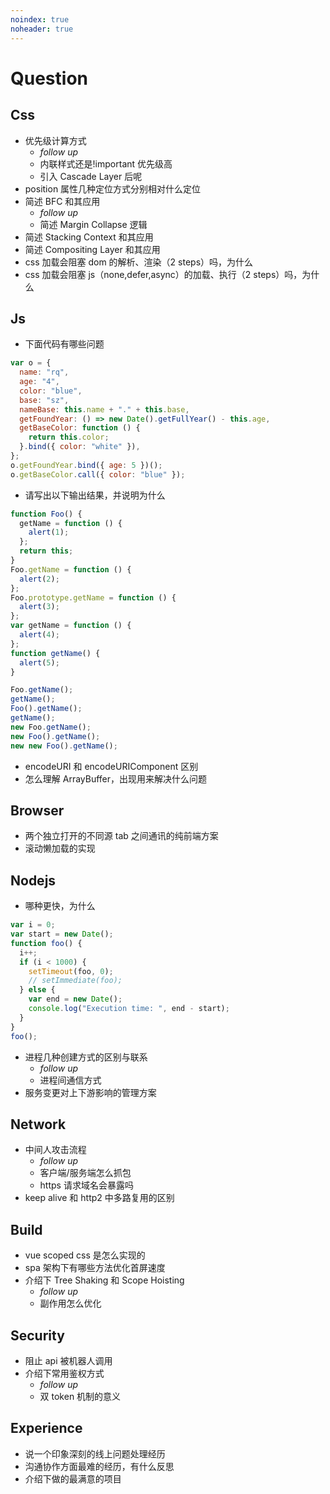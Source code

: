 ```yaml
---
noindex: true
noheader: true
---
```


# Question

## Css

- 优先级计算方式
  - _follow up_
  - 内联样式还是!important 优先级高
  - 引入 Cascade Layer 后呢
- position 属性几种定位方式分别相对什么定位
- 简述 BFC 和其应用
  - _follow up_
  - 简述 Margin Collapse 逻辑
- 简述 Stacking Context 和其应用
- 简述 Compositing Layer 和其应用
- css 加载会阻塞 dom 的解析、渲染（2 steps）吗，为什么
- css 加载会阻塞 js（none,defer,async）的加载、执行（2 steps）吗，为什么

## Js

- 下面代码有哪些问题

```js
var o = {
  name: "rq",
  age: "4",
  color: "blue",
  base: "sz",
  nameBase: this.name + "." + this.base,
  getFoundYear: () => new Date().getFullYear() - this.age,
  getBaseColor: function () {
    return this.color;
  }.bind({ color: "white" }),
};
o.getFoundYear.bind({ age: 5 })();
o.getBaseColor.call({ color: "blue" });
```

- 请写出以下输出结果，并说明为什么

```js
function Foo() {
  getName = function () {
    alert(1);
  };
  return this;
}
Foo.getName = function () {
  alert(2);
};
Foo.prototype.getName = function () {
  alert(3);
};
var getName = function () {
  alert(4);
};
function getName() {
  alert(5);
}

Foo.getName();
getName();
Foo().getName();
getName();
new Foo.getName();
new Foo().getName();
new new Foo().getName();
```

- encodeURI 和 encodeURIComponent 区别
- 怎么理解 ArrayBuffer，出现用来解决什么问题

## Browser

- 两个独立打开的不同源 tab 之间通讯的纯前端方案
- 滚动懒加载的实现

## Nodejs

- 哪种更快，为什么

```js
var i = 0;
var start = new Date();
function foo() {
  i++;
  if (i < 1000) {
    setTimeout(foo, 0);
    // setImmediate(foo);
  } else {
    var end = new Date();
    console.log("Execution time: ", end - start);
  }
}
foo();
```

- 进程几种创建方式的区别与联系
  - _follow up_
  - 进程间通信方式
- 服务变更对上下游影响的管理方案

## Network

- 中间人攻击流程
  - _follow up_
  - 客户端/服务端怎么抓包
  - https 请求域名会暴露吗
- keep alive 和 http2 中多路复用的区别

## Build

- vue scoped css 是怎么实现的
- spa 架构下有哪些方法优化首屏速度
- 介绍下 Tree Shaking 和 Scope Hoisting
  - _follow up_
  - 副作用怎么优化

## Security

- 阻止 api 被机器人调用
- 介绍下常用鉴权方式
  - _follow up_
  - 双 token 机制的意义

## Experience

- 说一个印象深刻的线上问题处理经历
- 沟通协作方面最难的经历，有什么反思
- 介绍下做的最满意的项目

